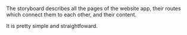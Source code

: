 The storyboard describes all the pages of the website app, their routes which connect them to each other, and their content.

It is pretty simple and straightfoward.
